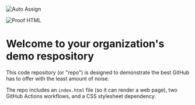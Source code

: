 ![Auto Assign](https://github.com/LisboaX-com/demo-repository/actions/workflows/auto-assign.yml/badge.svg)

![Proof HTML](https://github.com/LisboaX-com/demo-repository/actions/workflows/proof-html.yml/badge.svg)

# Welcome to your organization's demo respository
This code repository (or "repo") is designed to demonstrate the best GitHub has to offer with the least amount of noise.

The repo includes an `index.html` file (so it can render a web page), two GitHub Actions workflows, and a CSS stylesheet dependency.
